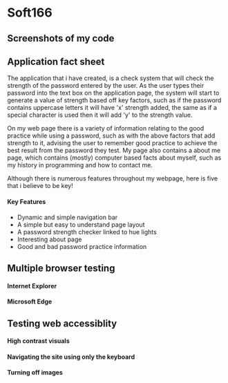 # Soft166


## Screenshots of my code


## Application fact sheet
The application that i have created, is a check system that will check the strength of the password entered by the user. As the user types their password into the text box on the application page, the system will start to generate a value of strength based off key factors, such as if the password contains uppercase letters it will have 'x' strength added, the same as if a special character is used then it will add 'y' to the strength value. 

On my web page there is a variety of information relating to the good practice while using a password, such as with the above factors that add strength to it, advising the user to remember good practice to achieve the best result from the password they test. My page also contains a about me page, which contains (mostly) computer based facts about myself, such as my history in programming and how to contact me.

Although there is numerous features throughout my webpage, here is five that i believe to be key!
#### Key Features

* Dynamic and simple navigation bar
* A simple but easy to understand page layout
* A password strength checker linked to hue lights
* Interesting about page
* Good and bad password practice information


## Multiple browser testing

#### Internet Explorer


#### Microsoft Edge


## Testing web accessiblity

#### High contrast visuals

#### Navigating the site using only the keyboard

#### Turning off images

